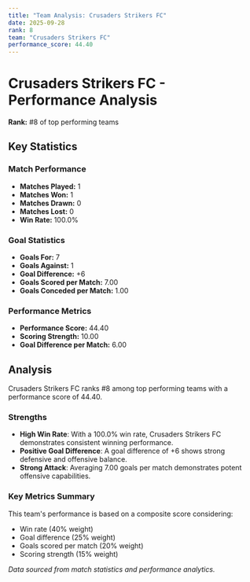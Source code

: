 ```yaml
---
title: "Team Analysis: Crusaders Strikers FC"
date: 2025-09-28
rank: 8
team: "Crusaders Strikers FC"
performance_score: 44.40
---
```


# Crusaders Strikers FC - Performance Analysis

**Rank:** #8 of top performing teams

## Key Statistics

### Match Performance
- **Matches Played:** 1
- **Matches Won:** 1
- **Matches Drawn:** 0
- **Matches Lost:** 0
- **Win Rate:** 100.0%

### Goal Statistics
- **Goals For:** 7
- **Goals Against:** 1
- **Goal Difference:** +6
- **Goals Scored per Match:** 7.00
- **Goals Conceded per Match:** 1.00

### Performance Metrics
- **Performance Score:** 44.40
- **Scoring Strength:** 10.00
- **Goal Difference per Match:** 6.00

## Analysis

Crusaders Strikers FC ranks #8 among top performing teams with a performance score of 44.40.

### Strengths
- **High Win Rate**: With a 100.0% win rate, Crusaders Strikers FC demonstrates consistent winning performance.
- **Positive Goal Difference**: A goal difference of +6 shows strong defensive and offensive balance.
- **Strong Attack**: Averaging 7.00 goals per match demonstrates potent offensive capabilities.

### Key Metrics Summary

This team's performance is based on a composite score considering:
- Win rate (40% weight)
- Goal difference (25% weight) 
- Goals scored per match (20% weight)
- Scoring strength (15% weight)

*Data sourced from match statistics and performance analytics.*
